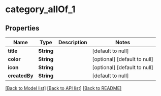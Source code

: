 # category_allOf_1
## Properties

| Name | Type | Description | Notes |
|------------ | ------------- | ------------- | -------------|
| **title** | **String** |  | [default to null] |
| **color** | **String** |  | [optional] [default to null] |
| **icon** | **String** |  | [optional] [default to null] |
| **createdBy** | **String** |  | [default to null] |

[[Back to Model list]](../README.md#documentation-for-models) [[Back to API list]](../README.md#documentation-for-api-endpoints) [[Back to README]](../README.md)

